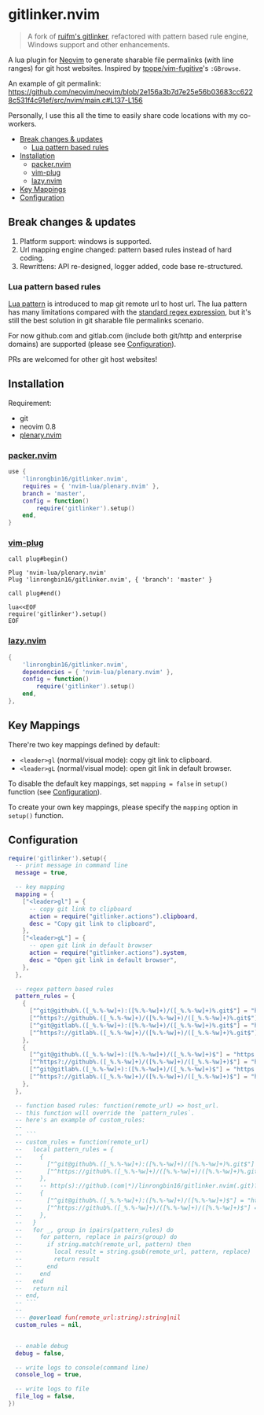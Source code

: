 # gitlinker.nvim

> A fork of [ruifm's gitlinker](https://github.com/ruifm/gitlinker.nvim), refactored
> with pattern based rule engine, Windows support and other enhancements.

A lua plugin for [Neovim](https://github.com/neovim/neovim) to generate sharable
file permalinks (with line ranges) for git host websites. Inspired by
[tpope/vim-fugitive](https://github.com/tpope/vim-fugitive)'s `:GBrowse`.

An example of git permalink:
<https://github.com/neovim/neovim/blob/2e156a3b7d7e25e56b03683cc6228c531f4c91ef/src/nvim/main.c#L137-L156>

Personally, I use this all the time to easily share code locations with my
co-workers.

- [Break changes & updates](#break-changes--updates)
  - [Lua pattern based rules](#lua-pattern-based-rules)
- [Installation](#installation)
  - [packer.nvim](#packernvim)
  - [vim-plug](#vim-plug)
  - [lazy.nvim](#lazynvim)
- [Key Mappings](#key-mappings)
- [Configuration](#configuration)

## Break changes & updates

1. Platform support: windows is supported.
2. Url mapping engine changed: pattern based rules instead of hard coding.
3. Rewrittens: API re-designed, logger added, code base re-structured.

### Lua pattern based rules

[Lua pattern](https://www.lua.org/pil/20.2.html) is introduced to map git remote
url to host url. The lua pattern has many limitations compared with the
[standard regex expression](https://en.wikipedia.org/wiki/Regular_expression),
but it's still the best solution in git sharable file permalinks scenario.

For now github.com and gitlab.com (include both git/http and enterprise domains)
are supported (please see [Configuration](#configuration)).

PRs are welcomed for other git host websites!

## Installation

Requirement:

- git
- neovim 0.8
- [plenary.nvim](https://github.com/nvim-lua/plenary.nvim)

### [packer.nvim](https://github.com/wbthomason/packer.nvim)

```lua
use {
    'linrongbin16/gitlinker.nvim',
    requires = { 'nvim-lua/plenary.nvim' },
    branch = 'master',
    config = function()
        require('gitlinker').setup()
    end,
}
```

### [vim-plug](https://github.com/junegunn/vim-plug)

```vim
call plug#begin()

Plug 'nvim-lua/plenary.nvim'
Plug 'linrongbin16/gitlinker.nvim', { 'branch': 'master' }

call plug#end()

lua<<EOF
require('gitlinker').setup()
EOF
```

### [lazy.nvim](https://github.com/folke/lazy.nvim)

```lua
{
    'linrongbin16/gitlinker.nvim',
    dependencies = { 'nvim-lua/plenary.nvim' },
    config = function()
        require('gitlinker').setup()
    end,
},
```

## Key Mappings

There're two key mappings defined by default:

- `<leader>gl` (normal/visual mode): copy git link to clipboard.
- `<leader>gL` (normal/visual mode): open git link in default browser.

To disable the default key mappings, set `mapping = false` in `setup()` function
(see [Configuration](#configuration)).

To create your own key mappings, please specify the `mapping` option
in `setup()` function.

## Configuration

````lua
require('gitlinker').setup({
  -- print message in command line
  message = true,

  -- key mapping
  mapping = {
    ["<leader>gl"] = {
      -- copy git link to clipboard
      action = require("gitlinker.actions").clipboard,
      desc = "Copy git link to clipboard",
    },
    ["<leader>gL"] = {
      -- open git link in default browser
      action = require("gitlinker.actions").system,
      desc = "Open git link in default browser",
    },
  },

  -- regex pattern based rules
  pattern_rules = {
    {
      ["^git@github%.([_%.%-%w]+):([%.%-%w]+)/([_%.%-%w]+)%.git$"] = "https://github.%1/%2/%3/blob/",
      ["^https?://github%.([_%.%-%w]+)/([%.%-%w]+)/([_%.%-%w]+)%.git$"] = "https://github.%1/%2/%3/blob/",
      ["^git@gitlab%.([_%.%-%w]+):([%.%-%w]+)/([_%.%-%w]+)%.git$"] = "https://gitlab.%1/%2/%3/blob/",
      ["^https?://gitlab%.([_%.%-%w]+)/([%.%-%w]+)/([_%.%-%w]+)%.git$"] = "https://gitlab.%1/%2/%3/blob/",
    },
    {
      ["^git@github%.([_%.%-%w]+):([%.%-%w]+)/([_%.%-%w]+)$"] = "https://github.%1/%2/%3/blob/",
      ["^https?://github%.([_%.%-%w]+)/([%.%-%w]+)/([_%.%-%w]+)$"] = "https://github.%1/%2/%3/blob/",
      ["^git@gitlab%.([_%.%-%w]+):([%.%-%w]+)/([_%.%-%w]+)$"] = "https://gitlab.%1/%2/%3/blob/",
      ["^https?://gitlab%.([_%.%-%w]+)/([%.%-%w]+)/([_%.%-%w]+)$"] = "https://gitlab.%1/%2/%3/blob/",
    },
  },

  -- function based rules: function(remote_url) => host_url.
  -- this function will override the `pattern_rules`.
  -- here's an example of custom_rules:
  --
  -- ```
  -- custom_rules = function(remote_url)
  --   local pattern_rules = {
  --     {
  --       ["^git@github%.([_%.%-%w]+):([%.%-%w]+)/([%.%-%w]+)%.git$"] = "https://github.%1/%2/%3/blob/",
  --       ["^https://github%.([_%.%-%w]+)/([%.%-%w]+)/([%.%-%w]+)%.git$"] = "https://github.%1/%2/%3/blob/",
  --     },
  --     -- http(s)://github.(com|*)/linrongbin16/gitlinker.nvim(.git)? -> https://github.com/linrongbin16/gitlinker.nvim(.git)?
  --     {
  --       ["^git@github%.([_%.%-%w]+):([%.%-%w]+)/([%.%-%w]+)$"] = "https://github.%1/%2/%3/blob/",
  --       ["^https://github%.([_%.%-%w]+)/([%.%-%w]+)/([%.%-%w]+)$"] = "https://github.%1/%2/%3/blob/",
  --     },
  --   }
  --   for _, group in ipairs(pattern_rules) do
  --     for pattern, replace in pairs(group) do
  --       if string.match(remote_url, pattern) then
  --         local result = string.gsub(remote_url, pattern, replace)
  --         return result
  --       end
  --     end
  --   end
  --   return nil
  -- end,
  -- ```
  --
  --- @overload fun(remote_url:string):string|nil
  custom_rules = nil,


  -- enable debug
  debug = false,

  -- write logs to console(command line)
  console_log = true,

  -- write logs to file
  file_log = false,
})
````
